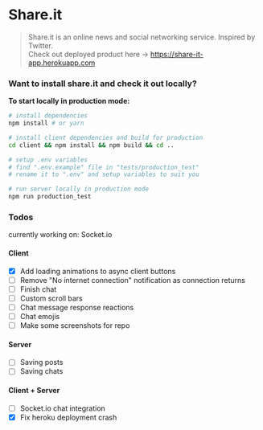 # Share.it
> Share.it is an online news and social networking service. Inspired by Twitter.  
> Check out deployed product here -> https://share-it-app.herokuapp.com

### Want to install share.it and check it out locally?  
**To start locally in production mode:**

``` bash
# install dependencies
npm install # or yarn

# install client dependencies and build for production
cd client && npm install && npm build && cd ..

# setup .env variables
# find ".env.example" file in "tests/production_test"
# rename it to ".env" and setup variables to suit you

# run server locally in production mode
npm run production_test
```

### Todos
currently working on: Socket.io

#### Client
- [x] Add loading animations to async client buttons
- [ ] Remove "No internet connection" notification as connection returns
- [ ] Finish chat
- [ ] Custom scroll bars
- [ ] Chat message response reactions
- [ ] Chat emojis
- [ ] Make some screenshots for repo
#### Server
- [ ] Saving posts
- [ ] Saving chats
#### Client + Server
- [ ] Socket.io chat integration
- [x] Fix heroku deployment crash
